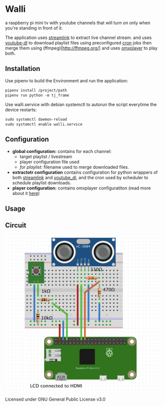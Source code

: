 # Walli

a raspberry pi mini tv with youtube channels that will turn on only when you're standing in front of it.

The application uses [streamlink](https://streamlink.github.io/) to extract live channel stream.
and uses [youtube-dl](https://github.com/ytdl-org/youtube-dl) to download playlist files using preconfigured [cron](https://opensource.com/article/17/11/how-use-cron-linux) jobs then merge them using (ffmpeg)[http://ffmpeg.org/]
and uses [omxplayer](https://github.com/popcornmix/omxplayer) to play both.


## Installation
Use pipenv to build the Environment and run the application:

```
pipenv install /project/path
pipenv run python -m tj_frame
```

Use walli.service with debian systemctl to autorun the script everytime the device restarts:
``` 
sudo systemctl daemon-reload
sudo systemctl enable walli.service
```

## Configuration
- **global configuration:**
  contains for each channel:
  - target playlist / livestream 
  - player configuration file used
  - _for playlist:_ filename used to merge downloaded files.
- **extractotr configuration**
    contains configuration for python wrappers of both [streamlink](https://streamlink.github.io/api.html#streamlink.Streamlink.set_option) and [youtube_dl](https://github.com/ytdl-org/youtube-dl/blob/3e4cedf9e8cd3157df2457df7274d0c842421945/youtube_dl/YoutubeDL.py#L137-L312), and the cron used by scheduler to schedule playlist downloads.
- **player configuration:**
    contains omxplayer configuratiton (read more about it [here](https://github.com/popcornmix/omxplayer#synopsis))

## Usage

## Circuit
![Alt text](circuit.png?raw=true "Title")

Licensed under GNU General Public License v3.0
